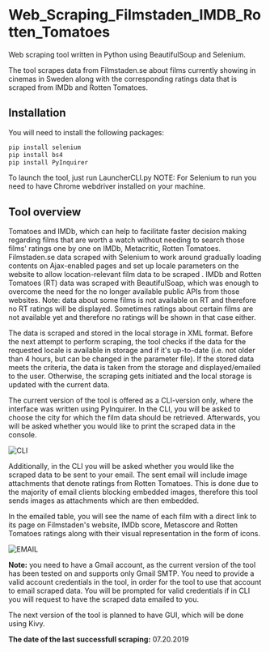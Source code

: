 # Web_Scraping_Filmstaden_IMDB_Rotten_Tomatoes
Web scraping tool written in Python using BeautifulSoup and Selenium.

The tool scrapes data from Filmstaden.se about films currently showing in cinemas in Sweden along with the corresponding ratings data that is scraped from IMDb and Rotten Tomatoes.  

## Installation
You will need to install the following packages:

```python
pip install selenium
pip install bs4
pip install PyInquirer
```
To launch the tool, just run LauncherCLI.py
NOTE: For Selenium to run you need to have Chrome webdriver installed on your machine.

## Tool overview
Tomatoes and IMDb, which can help to facilitate faster decision making regarding films that are worth a watch without needing to search those films' ratings one by one on IMDb, Metacritic, Rotten Tomatoes. 
Filmstaden.se data scraped with Selenium to work around gradually loading contents on Ajax-enabled pages and set up locale parameters on the website to allow location-relevant film data to be scraped . 
IMDb and Rotten Tomatoes (RT) data was scraped with BeautifulSoap, which was enough to overcome the need for the no longer available public APIs from those websites. Note: data about some films is not available on RT and therefore no RT ratings will be displayed. Sometimes ratings about certain films are not available yet and therefore no ratings will be shown in that case either. 

The data is scraped and stored in the local storage in XML format. Before the next attempt to perform scraping, the tool checks if the data for the requested locale is available in storage and if it's up-to-date (i.e. not older than 4 hours, but can be changed in the parameter file). If the stored data meets the criteria, the data is taken from the storage and displayed/emailed to the user. Otherwise, the scraping gets initiated and the local storage is updated with the current data. 

The current version of the tool is offered as a CLI-version only, where the interface was written using PyInquirer. In the CLI, you will be asked to choose the city for which the film data should be retrieved. Afterwards, you will be asked whether you would like to print the scraped data in the console. 

![CLI](https://user-images.githubusercontent.com/43314129/61377248-1d867f00-a8a3-11e9-8827-41cafe18aa12.png)

Additionally, in the CLI you will be asked whether you would like the scraped data to be sent to your email. The sent email will include image attachments that denote ratings from Rotten Tomatoes. This is done due to the majority of email clients blocking embedded images, therefore this tool sends images as attachments which are then embedded.

In the emailed table, you will see the name of each film with a direct link to its page on Filmstaden's website, IMDb score, Metascore and Rotten Tomatoes ratings along with their visual representation in the form of icons. 

![EMAIL](https://user-images.githubusercontent.com/43314129/61377267-2b3c0480-a8a3-11e9-9220-54fa0c50c92b.png)

**Note:** you need to have a Gmail account, as the current version of the tool has been tested on and supports only Gmail SMTP. You need to provide a valid account credentials in the tool, in order for the tool to use that account to email scraped data. You will be prompted for valid credentials if in CLI you will request to have the scraped data emailed to you. 

The next version of the tool is planned to have GUI, which will be done using Kivy. 

**The date of the last successfull scraping:** 07.20.2019
